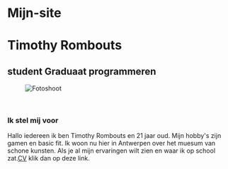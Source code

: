 # Mijn-site
<!DOCTYPE html>
<html lang="nl">
<main>
<title>Timothy Rombouts</title>
<link rel="stylesheet" href="Styles2.css" />

<body>
<meta charset="UTF"-8" />
<h1>Timothy Rombouts</h1>

<h2>student Graduaat programmeren</h2>
<figure>
  <img src="DSC01419.JPG" alt="Fotoshoot" />
</figure>
<BR>
<h3>Ik stel mij voor</h3>
<p>
Hallo iedereen ik ben Timothy Rombouts en 21 jaar oud. Mijn hobby's zijn gamen en basic fit.
Ik woon nu hier in Antwerpen over het muesum van schone kunsten. 
Als je al mijn ervaringen wilt zien en waar ik op school zat.<a href="CV.html">CV</a>
klik dan op deze link.